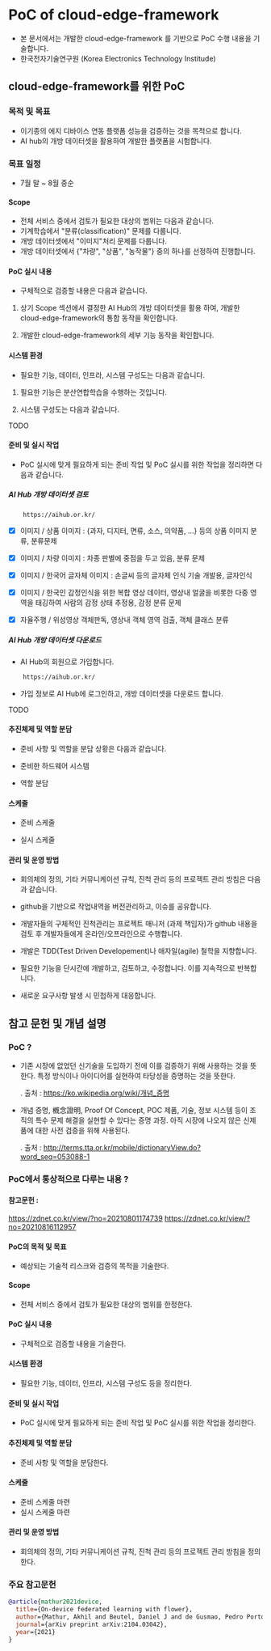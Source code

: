 # PoC of cloud-edge-framework



- 본 문서에서는 개발한 cloud-edge-framework 를 기반으로 PoC 수행 내용을 기술합니다.
- 한국전자기술연구원 (Korea Electronics Technology Institude)

## cloud-edge-framework를 위한 PoC

### 목적 및 목표 
- 이기종의 에지 디바이스 연동 플랫폼 성능을 검증하는 것을 목적으로 합니다.
- AI hub의 개방 데이터셋을 활용하여 개발한 플랫폼을 시험합니다.

### 목표 일정
- 7월 말 ~ 8월 중순

#### Scope
- 전체 서비스 중에서 검토가 필요한 대상의 범위는 다음과 같습니다.
- 기계학습에서 "분류(classification)" 문제를 다룹니다.
- 개방 데이터셋에서 "이미지"처리 문제를 다룹니다.
- 개방 데이터셋에서 {"차량", "상품", "농작물"} 중의 하나를 선정하여 진행합니다.
 
#### PoC 실시 내용
- 구체적으로 검증할 내용은 다음과 같습니다.

1. 상기 Scope 섹션에서 결정한 AI Hub의 개방 데이터셋을 활용 하여, 개발한 cloud-edge-framework의 통합 동작을 확인합니다.

2. 개발한 cloud-edge-framework의 세부 기능 동작을 확인합니다.


#### 시스템 환경
- 필요한 기능, 데이터, 인프라, 시스템 구성도는 다음과 같습니다.

1. 필요한 기능은 분산연합학습을 수행하는 것입니다.

2. 시스템 구성도는 다음과 같습니다. 

TODO




#### 준비 및 실시 작업
- PoC 실시에 맞게 필요하게 되는 준비 작업 및 PoC 실시를 위한 작업을 정리하면 다음과 같습니다.

##### AI Hub 개방 데이터셋 검토

```url
    https://aihub.or.kr/
```

- [x] 이미지 / 상품 이미지 : {과자, 디지터, 면류, 소스, 의약품, ...} 등의 상품 이미지 분류, 분류문제
- [x] 이미지 / 차량 이미지 : 차종 판별에 중점을 두고 있음, 분류 문제
- [x] 이미지 / 한국어 글자체 이미지 : 손글씨 등의 글자체 인식 기술 개발용, 글자인식
- [x] 이미지 / 한국인 감정인식을 위한 복합 영상 데이터, 영상내 얼굴을 비롯한 다중 영역을 태깅하여 사람의 감정 상태 추정용, 감정 분류 문제
- [x] 자율주행 / 위성영상 객체판독, 영상내 객체 영역 검출, 객체 클래스 분류


##### AI Hub 개방 데이터셋 다운로드 

- AI Hub의 회원으로 가입합니다.

```bash
    https://aihub.or.kr/
```

- 가입 정보로 AI Hub에 로그인하고, 개방 데이터셋을 다운로드 합니다.

TODO





#### 추진체제 및 역할 분담
- 준비 사항 및 역할을 분담 상황은 다음과 같습니다.

- 준비한 하드웨어 시스템

- 역할 분담



#### 스케줄

- 준비 스케줄


- 실시 스케줄



#### 관리 및 운영 방법

- 회의체의 정의, 기타 커뮤니케이션 규칙, 진척 관리 등의 프로젝트 관리 방침은 다음과 같습니다.

- github을 기반으로 작업내역을 버전관리하고, 이슈를 공유합니다.

- 개발자들의 구체적인 진척관리는 프로젝트 매니저 (과제 책임자)가 github 내용을 검토 후 개발자들에게 온라인/오프라인으로 수행합니다.

- 개발은 TDD(Test Driven Developement)나 애자일(agile) 철학을 지향합니다.

- 필요한 기능을 단시간에 개발하고, 검토하고, 수정합니다. 이를 지속적으로 반복합니다.

- 새로운 요구사항 발생 시 민첩하게 대응합니다.


## 참고 문헌 및 개념 설명

### PoC ?

- 기존 시장에 없었던 신기술을 도입하기 전에 이를 검증하기 위해 사용하는 것을 뜻한다. 특정 방식이나 아이디어를 실현하여 타당성을 증명하는 것을 뜻한다.

  . 출처 : https://ko.wikipedia.org/wiki/개념_증명

- 개념 증명, 槪念證明, Proof Of Concept, POC
제품, 기술, 정보 시스템 등이 조직의 특수 문제 해결을 실현할 수 있다는 증명 과정. 아직 시장에 나오지 않은 신제품에 대한 사전 검증을 위해 사용된다.

  . 출처 : http://terms.tta.or.kr/mobile/dictionaryView.do?word_seq=053088-1


### PoC에서 통상적으로 다루는 내용 ?

#### 참고문헌 : 
https://zdnet.co.kr/view/?no=20210801174739
https://zdnet.co.kr/view/?no=20210816112957


#### PoC의 목적 및 목표 
- 예상되는 기술적 리스크와 검증의 목적을 기술한다.

#### Scope
- 전체 서비스 중에서 검토가 필요한 대상의 범위를 한정한다.

#### PoC 실시 내용
- 구체적으로 검증할 내용을 기술한다.

#### 시스템 환경
- 필요한 기능, 데이터, 인프라, 시스템 구성도 등을 정리한다.

#### 준비 및 실시 작업
- PoC 실시에 맞게 필요하게 되는 준비 작업 및 PoC 실시를 위한 작업을 정리한다.

#### 추진체제 및 역할 분담
- 준비 사항 및 역할을 분담한다.

#### 스케줄
- 준비 스케줄 마련
- 실시 스케줄 마련

#### 관리 및 운영 방법
- 회의체의 정의, 기타 커뮤니케이션 규칙, 진척 관리 등의 프로젝트 관리 방침을 정의한다.


### 주요 참고문헌

```bibtex
@article{mathur2021device,
  title={On-device federated learning with flower},
  author={Mathur, Akhil and Beutel, Daniel J and de Gusmao, Pedro Porto Buarque and Fernandez-Marques, Javier and Topal, Taner and Qiu, Xinchi and Parcollet, Titouan and Gao, Yan and Lane, Nicholas D},
  journal={arXiv preprint arXiv:2104.03042},
  year={2021}
}
```
